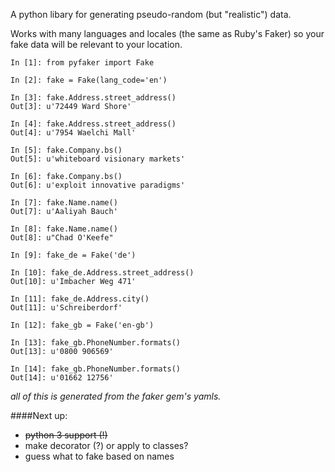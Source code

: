 A python libary for generating pseudo-random (but "realistic") data.


Works with many languages and locales (the same as Ruby's Faker) so your fake data will be relevant to your location.

```
In [1]: from pyfaker import Fake

In [2]: fake = Fake(lang_code='en')

In [3]: fake.Address.street_address()
Out[3]: u'72449 Ward Shore'

In [4]: fake.Address.street_address()
Out[4]: u'7954 Waelchi Mall'

In [5]: fake.Company.bs()
Out[5]: u'whiteboard visionary markets'

In [6]: fake.Company.bs()
Out[6]: u'exploit innovative paradigms'

In [7]: fake.Name.name()
Out[7]: u'Aaliyah Bauch'

In [8]: fake.Name.name()
Out[8]: u"Chad O'Keefe"

In [9]: fake_de = Fake('de')

In [10]: fake_de.Address.street_address()
Out[10]: u'Imbacher Weg 471'

In [11]: fake_de.Address.city()
Out[11]: u'Schreiberdorf'

In [12]: fake_gb = Fake('en-gb')

In [13]: fake_gb.PhoneNumber.formats()
Out[13]: u'0800 906569'

In [14]: fake_gb.PhoneNumber.formats()
Out[14]: u'01662 12756'

```
*all of this is generated from the faker gem's yamls.*



####Next up:

- ~~python 3 support (!)~~
- make decorator (?) or apply to classes?
- guess what to fake based on names